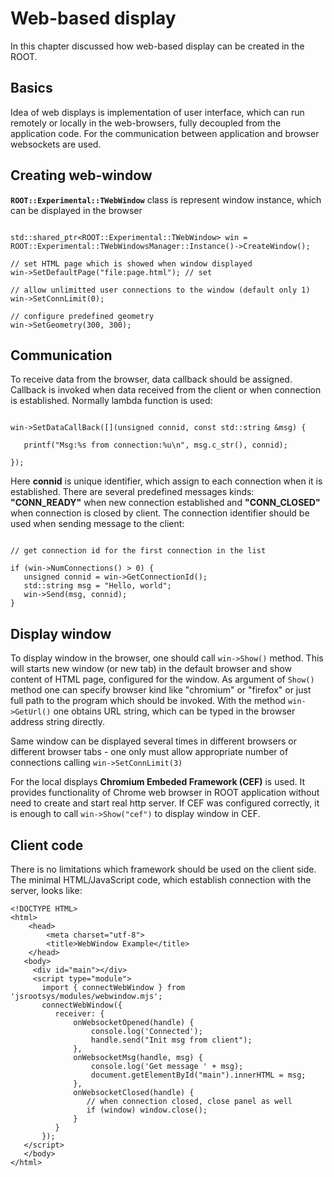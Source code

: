 # Web-based display

In this chapter discussed how web-based display can be created in the ROOT.

## Basics

Idea of web displays is implementation of user interface, which can run remotely
or locally in the web-browsers, fully decoupled from the application code.
For the communication between application and browser websockets are used.


## Creating web-window

**`ROOT::Experimental::TWebWindow`** class is represent window instance, which can be displayed in the browser

```{.cpp}

std::shared_ptr<ROOT::Experimental::TWebWindow> win = ROOT::Experimental::TWebWindowsManager::Instance()->CreateWindow();

// set HTML page which is showed when window displayed
win->SetDefaultPage("file:page.html"); // set

// allow unlimitted user connections to the window (default only 1)
win->SetConnLimit(0);

// configure predefined geometry
win->SetGeometry(300, 300);

```

## Communication

To receive data from the browser, data callback should be assigned.
Callback is invoked when data received from the client or when connection is established.
Normally lambda function is used:

```{.cpp}

win->SetDataCallBack([](unsigned connid, const std::string &msg) {

   printf("Msg:%s from connection:%u\n", msg.c_str(), connid);

});

```

Here **connid** is unique identifier, which assign to each connection when it is established.
There are several predefined messages kinds: **"CONN_READY"** when new connection established and
**"CONN_CLOSED"** when connection is closed by client.
The connection identifier should be used when sending message to the client:

```{.cpp}

// get connection id for the first connection in the list

if (win->NumConnections() > 0) {
   unsigned connid = win->GetConnectionId();
   std::string msg = "Hello, world";
   win->Send(msg, connid);
}

```

## Display window

To display window in the browser, one should call `win->Show()` method.
This will starts new window (or new tab) in the default browser and show content of HTML page,
configured for the window. As argument of `Show()` method one can specify browser kind like
"chromium" or "firefox" or just full path to the program which should be invoked.
With the method `win->GetUrl()` one obtains URL string, which can be typed in the browser address string directly.

Same window can be displayed several times in different browsers or different browser tabs - one only
must allow appropriate number of connections calling ``win->SetConnLimit(3)``

For the local displays **Chromium Embeded Framework (CEF)** is used. It provides functionality
of Chrome web browser in ROOT application without need to create and start real http server.
If CEF was configured correctly, it is enough to call `win->Show("cef")` to display window in CEF.


## Client code

There is no limitations which framework should be used on the client side.
The minimal HTML/JavaScript code, which establish connection with the server, looks like:

``` {.html}
<!DOCTYPE HTML>
<html>
    <head>
        <meta charset="utf-8">
        <title>WebWindow Example</title>
    </head>
   <body>
     <div id="main"></div>
     <script type="module">
       import { connectWebWindow } from 'jsrootsys/modules/webwindow.mjs';
       connectWebWindow({
          receiver: {
              onWebsocketOpened(handle) {
                  console.log('Connected');
                  handle.send("Init msg from client");
              },
              onWebsocketMsg(handle, msg) {
                  console.log('Get message ' + msg);
                  document.getElementById("main").innerHTML = msg;
              },
              onWebsocketClosed(handle) {
                 // when connection closed, close panel as well
                 if (window) window.close();
              }
          }
       });
   </script>
   </body>
</html>

```
